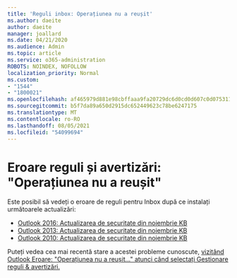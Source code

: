 ```yaml
---
title: 'Reguli inbox: Operațiunea nu a reușit'
ms.author: daeite
author: daeite
manager: joallard
ms.date: 04/21/2020
ms.audience: Admin
ms.topic: article
ms.service: o365-administration
ROBOTS: NOINDEX, NOFOLLOW
localization_priority: Normal
ms.custom:
- "1544"
- "1800021"
ms.openlocfilehash: af465979d881e98cbffaaa9fa20729dc6d0cd0d607c0d075311b19c8960b2f33
ms.sourcegitcommit: b5f7da89a650d2915dc652449623c78be6247175
ms.translationtype: MT
ms.contentlocale: ro-RO
ms.lasthandoff: 08/05/2021
ms.locfileid: "54099694"
---
```

# <a name="rules-and-alerts-error-the-operation-failed"></a>Eroare reguli și avertizări: "Operațiunea nu a reușit"

Este posibil să vedeți o eroare de reguli pentru Inbox după ce instalați următoarele actualizări:

- [Outlook 2016: Actualizarea de securitate din noiembrie KB](https://support.microsoft.com/help/4461506)
- [Outlook 2013: Actualizarea de securitate din noiembrie KB](https://support.microsoft.com/help/4461486)
- [Outlook 2010: Actualizarea de securitate din noiembrie KB](https://support.microsoft.com/help/4461585)

Puteți vedea cea mai recentă stare a acestei probleme cunoscute, [vizitând Outlook Eroare: "Operațiunea nu a reușit..." atunci când selectați Gestionare reguli & avertizări.](https://support.office.com/article/Outlook-Error-The-operation-failed-when-selecting-Manage-Rules-Alerts-64b6ff77-98c2-4564-9cbf-25bd8e17fb8b%20)